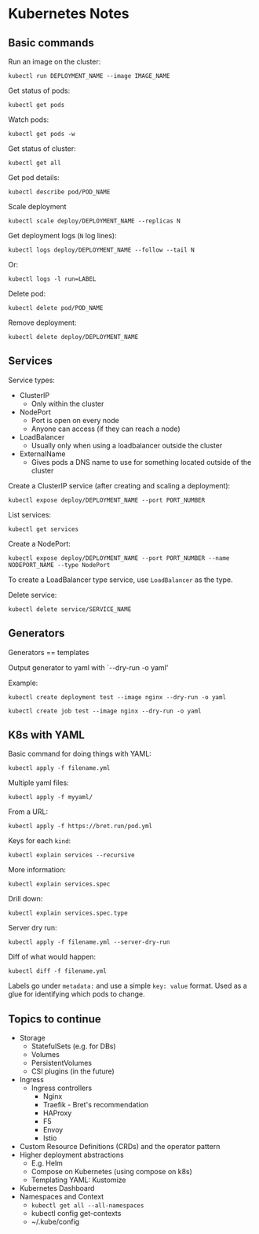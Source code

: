 # Kubernetes Notes

## Basic commands

Run an image on the cluster:

    kubectl run DEPLOYMENT_NAME --image IMAGE_NAME

Get status of pods:

    kubectl get pods

Watch pods:

    kubectl get pods -w

Get status of cluster:

    kubectl get all

Get pod details:

    kubectl describe pod/POD_NAME

Scale deployment

    kubectl scale deploy/DEPLOYMENT_NAME --replicas N

Get deployment logs (`N` log lines):

    kubectl logs deploy/DEPLOYMENT_NAME --follow --tail N

Or:

    kubectl logs -l run=LABEL

Delete pod:

    kubectl delete pod/POD_NAME

Remove deployment:

    kubectl delete deploy/DEPLOYMENT_NAME

## Services

Service types:

- ClusterIP
  - Only within the cluster
- NodePort
  - Port is open on every node
  - Anyone can access (if they can reach a node)
- LoadBalancer
  - Usually only when using a loadbalancer outside the cluster
- ExternalName
  - Gives pods a DNS name to use for something located outside of the cluster

Create a ClusterIP service (after creating and scaling a deployment):

    kubectl expose deploy/DEPLOYMENT_NAME --port PORT_NUMBER

List services:

    kubectl get services

Create a NodePort:

    kubectl expose deploy/DEPLOYMENT_NAME --port PORT_NUMBER --name NODEPORT_NAME --type NodePort

To create a LoadBalancer type service, use `LoadBalancer` as the type.

Delete service:

    kubectl delete service/SERVICE_NAME

## Generators

Generators == templates

Output generator to yaml with `--dry-run -o yaml'

Example:

    kubectl create deployment test --image nginx --dry-run -o yaml
 
    kubectl create job test --image nginx --dry-run -o yaml

## K8s with YAML

Basic command for doing things with YAML:

    kubectl apply -f filename.yml

Multiple yaml files:

    kubectl apply -f myyaml/

From a URL:

    kubectl apply -f https://bret.run/pod.yml

Keys for each `kind`:

    kubectl explain services --recursive

More information:

    kubectl explain services.spec

Drill down:

    kubectl explain services.spec.type

Server dry run:

    kubectl apply -f filename.yml --server-dry-run

Diff of what would happen:

    kubectl diff -f filename.yml

Labels go under `metadata:` and use a simple `key: value` format. Used as a glue for identifying which pods to change.

## Topics to continue

- Storage
  - StatefulSets (e.g. for DBs)
  - Volumes
  - PersistentVolumes
  - CSI plugins (in the future)
- Ingress
  - Ingress controllers
    - Nginx
    - Traefik - Bret's recommendation
    - HAProxy
    - F5
    - Envoy
    - Istio
- Custom Resource Definitions (CRDs) and the operator pattern
- Higher deployment abstractions
  - E.g. Helm
  - Compose on Kubernetes (using compose on k8s)
  - Templating YAML: Kustomize
- Kubernetes Dashboard
- Namespaces and Context
  - `kubectl get all --all-namespaces`
  - kubectl config get-contexts
  - ~/.kube/config
